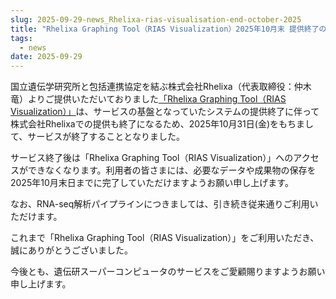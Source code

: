 ```yaml
---
slug: 2025-09-29-news_Rhelixa-rias-visualisation-end-october-2025
title: "Rhelixa Graphing Tool（RIAS Visualization）2025年10月末 提供終了のお知らせ"
tags:
  - news
date: 2025-09-29
---
```



国立遺伝学研究所と包括連携協定を結ぶ株式会社Rhelixa（代表取締役：仲木 竜）よりご提供いただいておりました[「Rhelixa Graphing Tool（RIAS Visualization）」](/advanced_guides/Rhelixa_RNAseq_Visualization/)は、サービスの基盤となっていたシステムの提供終了に伴って株式会社Rhelixaでの提供も終了になるため、2025年10月31日(金)をもちまして、サービスが終了することとなりました。

<!-- truncate -->

サービス終了後は「Rhelixa Graphing Tool（RIAS Visualization）」へのアクセスができなくなります。利用者の皆さまには、必要なデータや成果物の保存を2025年10月末日までに完了していただけますようお願い申し上げます。

なお、RNA-seq解析パイプラインにつきましては、引き続き従来通りご利用いただけます。

これまで「Rhelixa Graphing Tool（RIAS Visualization）」をご利用いただき、誠にありがとうございました。

今後とも、遺伝研スーパーコンピュータのサービスをご愛顧賜りますようお願い申し上げます。
